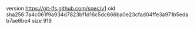 version https://git-lfs.github.com/spec/v1
oid sha256:7a4c061f9a934d7823bf1d16c5dc666ba0e23cfad04ffe3a971b5edab7ae6be4
size 919
